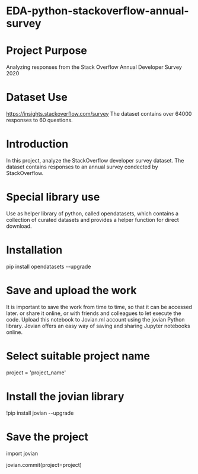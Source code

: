 # EDA-python-stackoverflow-annual-survey

# Project Purpose
Analyzing responses from the Stack Overflow Annual Developer Survey 2020

# Dataset Use
https://insights.stackoverflow.com/survey
The dataset contains over 64000 responses to 60 questions. 

# Introduction
In this project, analyze the StackOverflow developer survey dataset. The dataset contains responses to an annual survey condected by StackOverflow.

# Special library use
Use as helper library of python, called opendatasets, which contains a collection of curated datasets and provides a helper function for direct download.

# Installation
pip install opendatasets --upgrade 

# Save and upload the work

It is important to save the work from time to time, so that it can be accessed later. or share it online, or with friends and colleagues to let execute the code. Upload this notebook to Jovian.ml account using the jovian Python library. Jovian offers an easy way of saving and sharing Jupyter notebooks online.

# Select suitable project name
project = 'project_name'

# Install the jovian library
!pip install jovian --upgrade

# Save the project
import jovian

jovian.commit(project=project)

